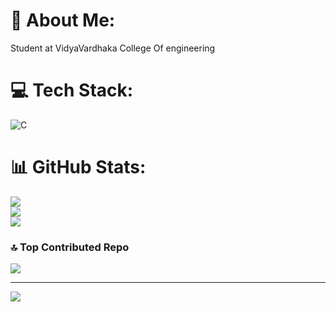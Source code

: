 # 💫 About Me:
Student at VidyaVardhaka College Of engineering 


# 💻 Tech Stack:
![C](https://img.shields.io/badge/c-%2300599C.svg?style=plastic&logo=c&logoColor=white)
# 📊 GitHub Stats:
![](https://github-readme-stats.vercel.app/api?username=MadanKumarM1106&theme=dark&hide_border=false&include_all_commits=false&count_private=false)<br/>
![](https://github-readme-streak-stats.herokuapp.com/?user=MadanKumarM1106&theme=dark&hide_border=false)<br/>
![](https://github-readme-stats.vercel.app/api/top-langs/?username=MadanKumarM1106&theme=dark&hide_border=false&include_all_commits=false&count_private=false&layout=compact)

### 🔝 Top Contributed Repo
![](https://github-contributor-stats.vercel.app/api?username=MadanKumarM1106&limit=5&theme=dark&combine_all_yearly_contributions=true)

---
[![](https://visitcount.itsvg.in/api?id=MadanKumarM1106&icon=0&color=0)](https://visitcount.itsvg.in)

<!-- Proudly created with GPRM ( https://gprm.itsvg.in ) -->

